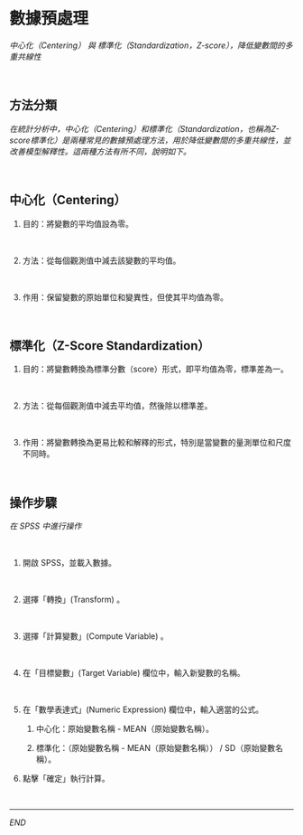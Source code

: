 # 數據預處理

_中心化（Centering） 與 標準化（Standardization，Z-score），降低變數間的多重共線性_

<br>

## 方法分類

_在統計分析中，中心化（Centering）和標準化（Standardization，也稱為Z-score標準化）是兩種常見的數據預處理方法，用於降低變數間的多重共線性，並改善模型解釋性。這兩種方法有所不同，說明如下。_

<br>

## 中心化（Centering）

1. 目的：將變數的平均值設為零。

<br>

2. 方法：從每個觀測值中減去該變數的平均值。

<br>

3. 作用：保留變數的原始單位和變異性，但使其平均值為零。

<br>

## 標準化（Z-Score Standardization）

1. 目的：將變數轉換為標準分數（score）形式，即平均值為零，標準差為一。

<br>

2. 方法：從每個觀測值中減去平均值，然後除以標準差。

<br>

3. 作用：將變數轉換為更易比較和解釋的形式，特別是當變數的量測單位和尺度不同時。

<br>

## 操作步驟

_在 SPSS 中進行操作_

<br>

1. 開啟 SPSS，並載入數據。

<br>

2. 選擇「轉換」(Transform) 。

<br>

3. 選擇「計算變數」(Compute Variable) 。

<br>

4. 在「目標變數」(Target Variable) 欄位中，輸入新變數的名稱。

<br>

5. 在「數學表達式」(Numeric Expression) 欄位中，輸入適當的公式。

    1) 中心化：原始變數名稱 - MEAN（原始變數名稱）。

    2) 標準化：（原始變數名稱 - MEAN（原始變數名稱）） / SD（原始變數名稱）。


6. 點擊「確定」執行計算。

<br>

___

_END_